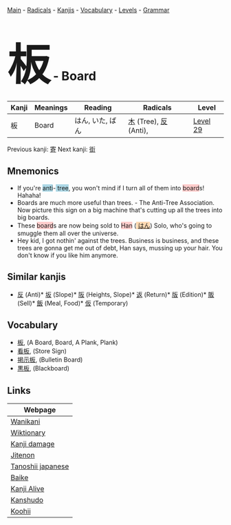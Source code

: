<style> bigfont {font-size: 100px}</style>
[Main](../README.md) -
[Radicals](../radicals.md) -
[Kanjis](../kanjis.md) -
[Vocabulary](../vocabulary.md) -
[Levels](../levels.md) -
[Grammar](../grammar.md)
# <bigfont> 板</bigfont> - Board 

| Kanji | Meanings | Reading | Radicals | Level |
| --- | --- | --- | --- | --- |
| 板 | Board | はん, いた, ばん | [木](../radicals/木.md) (Tree), [反](../radicals/反.md) (Anti),  | [Level 29](../levels/wk_level29.md) |

Previous kanji: [寄](寄.md) Next kanji: [街](街.md) 

## Mnemonics
 * If you're <span style="background-color:#ADD8E6"> anti</span>-<span style="background-color:#ADD8E6"> tree</span>, you won't mind if I turn all of them into <span style="background-color:#ffcccb"> board</span>s! Hahaha!
* Boards are much more useful than trees. - The Anti-Tree Association. Now picture this sign on a big machine that's cutting up all the trees into big boards.
* These <span style="background-color:#ffcccb"> board</span>s are now being sold to <span style="background-color:#ffcccb"> Han</span> (<span style="background-color:#fed8b1"> [はん](https://jisho.org/search/はん)</span>) Solo, who's going to smuggle them all over the universe.
* Hey kid, I got nothin' against the trees. Business is business, and these trees are gonna get me out of debt, Han says, mussing up your hair. You don't know if you like him anymore.


## Similar kanjis
 * [反](反.md) (Anti)* [坂](坂.md) (Slope)* [阪](阪.md) (Heights, Slope)* [返](返.md) (Return)* [版](版.md) (Edition)* [販](販.md) (Sell)* [飯](飯.md) (Meal, Food)* [仮](仮.md) (Temporary)


## Vocabulary
 * [板](../vocabulary/板.md), (A Board, Board, A Plank, Plank)
* [看板](../vocabulary/板.md), (Store Sign)
* [掲示板](../vocabulary/板.md), (Bulletin Board)
* [黒板](../vocabulary/板.md), (Blackboard)



## Links 

| Webpage |
| --- |
| [Wanikani          ](https://www.wanikani.com/kanji/板) |
| [Wiktionary        ](https://en.wiktionary.org/wiki/板) |
| [Kanji damage      ](http://www.kanjidamage.com/kanji/search?utf8=✓&q=板) |
| [Jitenon           ](https://jitenon.com/kanji/板) |
| [Tanoshii japanese ](https://www.tanoshiijapanese.com/dictionary/kanji.cfm?k=板) |
| [Baike             ](https://baike.baidu.com/item/板) |
| [Kanji Alive       ](https://app.kanjialive.com/板) |
| [Kanshudo          ](https://www.kanshudo.com/searchmn?q=板) |
| [Koohii            ](https://kanji.koohii.com/study/kanji/板) |
